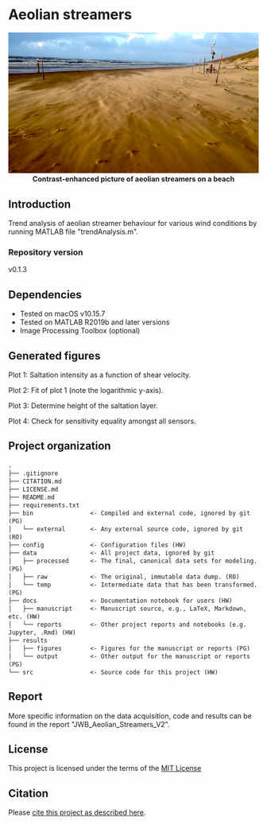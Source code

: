 # Aeolian streamers

<p align="center">
  <img src="results/figures/Streamers.png" width="800px" alt="Streamers" />
  <br><b>Contrast-enhanced picture of aeolian streamers on a beach</b>
</p>

## Introduction

Trend analysis of aeolian streamer behaviour for various wind conditions by running MATLAB file "trendAnalysis.m".

### Repository version

v0.1.3

## Dependencies

- Tested on macOS v10.15.7
- Tested on MATLAB R2019b and later versions
- Image Processing Toolbox (optional)

## Generated figures

Plot 1: Saltation intensity as a function of shear velocity.

Plot 2: Fit of plot 1 (note the logarithmic y-axis).

Plot 3: Determine height of the saltation layer.

Plot 4: Check for sensitivity equality amongst all sensors.

## Project organization

```
.
├── .gitignore
├── CITATION.md
├── LICENSE.md
├── README.md
├── requirements.txt
├── bin                <- Compiled and external code, ignored by git (PG)
│   └── external       <- Any external source code, ignored by git (RO)
├── config             <- Configuration files (HW)
├── data               <- All project data, ignored by git
│   ├── processed      <- The final, canonical data sets for modeling. (PG)
│   ├── raw            <- The original, immutable data dump. (RO)
│   └── temp           <- Intermediate data that has been transformed. (PG)
├── docs               <- Documentation notebook for users (HW)
│   ├── manuscript     <- Manuscript source, e.g., LaTeX, Markdown, etc. (HW)
│   └── reports        <- Other project reports and notebooks (e.g. Jupyter, .Rmd) (HW)
├── results
│   ├── figures        <- Figures for the manuscript or reports (PG)
│   └── output         <- Other output for the manuscript or reports (PG)
└── src                <- Source code for this project (HW)

```

## Report

More specific information on the data acquisition, code and results can be found in the report "JWB_Aeolian_Streamers_V2".

## License

This project is licensed under the terms of the [MIT License](/LICENSE.md)

## Citation

Please [cite this project as described here](/CITATION.md).
